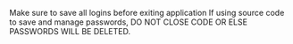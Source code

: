 Make sure to save all logins before exiting application
If using source code to save and manage passwords, DO NOT CLOSE CODE OR ELSE PASSWORDS WILL BE DELETED.
